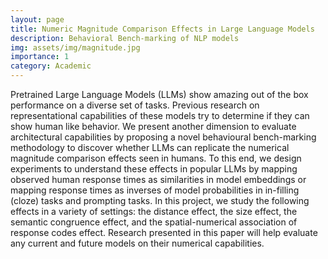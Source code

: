 ```yaml
---
layout: page
title: Numeric Magnitude Comparison Effects in Large Language Models
description: Behavioral Bench-marking of NLP models
img: assets/img/magnitude.jpg
importance: 1
category: Academic
---
```

Pretrained Large Language Models (LLMs) show amazing out of the box performance on a diverse set of tasks. Previous research on representational capabilities of these models try to determine if they can show human like behavior. We present another dimension to evaluate architectural capabilities by proposing a novel behavioural bench-marking methodology to discover whether LLMs can replicate the numerical magnitude comparison effects seen in humans. To this end, we design experiments to understand these effects in popular LLMs by mapping observed human response times as similarities in model embeddings or mapping response times as inverses of model probabilities in in-filling (cloze) tasks and prompting tasks. In this project, we study the following effects in a variety of settings: the distance effect, the size effect, the semantic congruence effect, and the spatial-numerical association of response codes effect. Research presented in this paper will help evaluate any current and future models on their numerical capabilities.  

